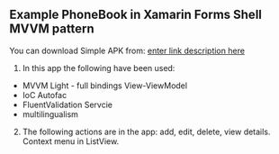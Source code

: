 ## Example PhoneBook in Xamarin Forms Shell MVVM pattern
You can download Simple APK from: [enter link description here](https://drive.google.com/file/d/1PW5T4-JOjg91CnbOTwTztM4-RdCEo-VQ/view?usp=sharing)

 1. In this app the following have been used:
 * MVVM Light - full bindings View-ViewModel
 * IoC Autofac
 * FluentValidation Servcie
 * multilingualism
2. The following actions are in the app: add, edit, delete, view details. Context menu in ListView.

